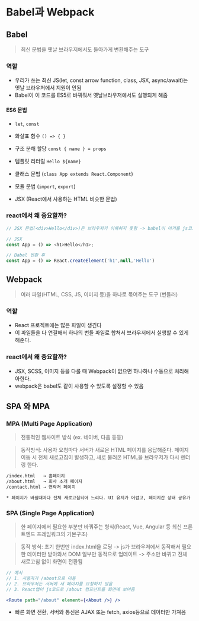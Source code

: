 # Babel과 Webpack

## Babel
> 최신 문법을 옛날 브라우저에서도 돌아가게 변환해주는 도구

### 역할
- 우리가 쓰는 최신 JS(let, const arrow function, class, JSX, async/await)는 옛날 브라우저에서 지원이 안됨
- Babel이 이 코드를 ES5로 바꿔줘서 옛날브라우저에서도 실행되게 해줌

#### ES6 문법
- `let`, `const`

- 화살표 함수 `() => { }`

- 구조 분해 할당 `const { name } = props`

- 템플릿 리터럴 `Hello ${name}`

- 클래스 문법 (`class App extends React.Component`)

- 모듈 문법 (`import`, `export`)

- JSX (React에서 사용하는 HTML 비슷한 문법)

### react에서 왜 중요할까?
```js
// JSX 문법(<div>Hello</div>)은 브라우저가 이해하지 못함 -> babel이 이거를 js코드로 바꿔줌

// JSX
const App = () => <h1>Hello</h1>;

// Babel 변환 후
const App = () => React.createElement('h1',null,'Hello')

```
## Webpack
> 여러 파일(HTML, CSS, JS, 이미지 등)을 하나로 묶어주는 도구 (번들러)

### 역할
- React 프로젝트에는 많은 파일이 생긴다
- 이 파일들을 다 연결해서 하나의 번들 파일로 합쳐서 브라우저에서 실행할 수 있게 해준다.

### react에서 왜 중요할까?
- JSX, SCSS, 이미지 등을 다룰 때 Webpack이 없으면 하나하나 수동으로 처리해아한다.
- webpack은 babel도 같이 사용할 수 있도록 설정할 수 있음

## SPA 와 MPA

### MPA (Multi Page Application)
> 전통적인 웹사이트 방식 (ex. 네이버, 다음 등등)

> 동작방식: 사용자 요청마다 서버가 새로운 HTML 페이지를 응답해준다. 페이지 이동 시 전체 새로고침이 발생하고, 새로 불러온 HTML을 브라우저가 다시 렌더링 한다.
```bash
/index.html   → 홈페이지
/about.html   → 회사 소개 페이지
/contact.html → 연락처 페이지

* 페이지가 바뀔때마다 전체 새로고침되어 느리다. UI 유지가 어렵고, 페이지간 상태 공유가 어렵다. 페이지 끊김이 있다.
```
### SPA (Single Page Application)
> 한 페이지에서 필요한 부분만 바꿔주는 형식(React, Vue, Angular 등 최신 프론트엔드 프레임워크의 기본구조)

> 동작 방식: 초기 한번만 index.html을 로딩 -> js가 브라우저에서 동작해서 필요한 데이터만 받아와서 DOM 일부만 동적으로 업데이트 -> 주소만 바뀌고 전체 새로고침 없이 화면이 전환됨

```jsx
// 예시
// 1. 사용자가 /about으로 이동
// 2. 브라우저는 서버에 새 페이지를 요청하지 않음
// 3. React앱이 js코드로 /about 컴포넌트를 화면에 보여줌

<Route path="/about" element={<About />} />
```
- 빠른 화면 전환, 서버와 통신은 AJAX 또는 fetch, axios등으로 데이터만 가져옴